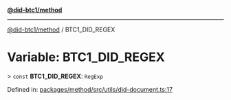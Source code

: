 [**@did-btc1/method**](../README.md)

***

[@did-btc1/method](../globals.md) / BTC1\_DID\_REGEX

# Variable: BTC1\_DID\_REGEX

&gt; `const` **BTC1\_DID\_REGEX**: `RegExp`

Defined in: [packages/method/src/utils/did-document.ts:17](https://github.com/dcdpr/did-btc1-js/blob/4ab6f9915d95beed9bc633644c9db1539395f512/packages/method/src/utils/did-document.ts#L17)
